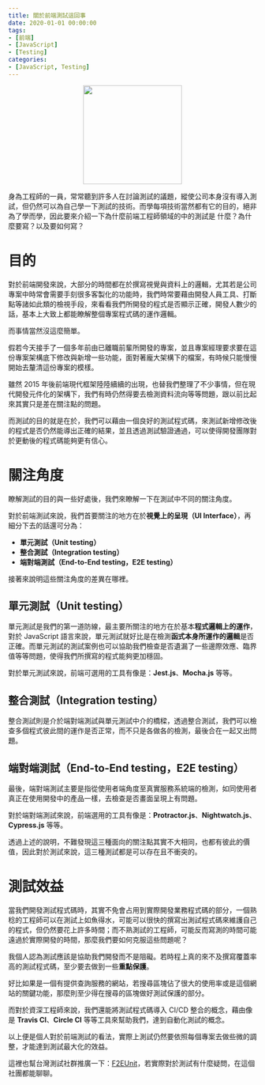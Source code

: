 ```yaml
---
title: 關於前端測試這回事
date: 2020-01-01 00:00:00
tags:
- [前端]
- [JavaScript]
- [Testing]
categories: 
- [JavaScript, Testing]
---
```


<div style="display:flex;justify-content:center;">
  <img style="object-fit:cover;" src='' width='200px' height='200px' />
</div>

身為工程師的一員，常常聽到許多人在討論測試的議題，縱使公司本身沒有導入測試，但仍然可以為自己學一下測試的技術。而學每項技術當然都有它的目的，絕非為了學而學，因此要來介紹一下為什麼前端工程師領域的中的測試是
什麼？為什麼要寫？以及要如何寫？

# 目的

對於前端開發來說，大部分的時間都在於撰寫視覺與資料上的邏輯，尤其若是公司專案中時常會需要手刻很多客製化的功能時，我們時常要藉由開發人員工具、打斷點等諸如此類的檢視手段，來看看我們所開發的程式是否顯示正確，開發人數少的話，基本上大致上都能瞭解整個專案程式碼的運作邏輯。

而事情當然沒這麼簡單。

假若今天接手了一個多年前由已離職前輩所開發的專案，並且專案經理要求要在這份專案架構底下修改與新增一些功能，面對著龐大架構下的檔案，有時候只能慢慢開始去釐清這份專案的模樣。

雖然 2015 年後前端現代框架陸陸續續的出現，也替我們整理了不少事情，但在現代開發元件化的架構下，我們有時仍然得要去檢測資料流向等等問題，跟以前比起來其實只是差在關注點的問題。

而測試的目的就是在於，我們可以藉由一個良好的測試程式碼，來測試新增修改後的程式是否仍然能導出正確的結果，並且透過測試驗證通過，可以使得開發團隊對於更動後的程式碼能夠更有信心。

# 關注角度
瞭解測試的目的與一些好處後，我們來瞭解一下在測試中不同的關注角度。

對於前端測試來說，我們首要關注的地方在於**視覺上的呈現（UI Interface）**，再細分下去的話還可分為：

- **單元測試（Unit testing）**
- **整合測試（Integration testing）**
- **端對端測試（End-to-End testing，E2E testing）**

接著來說明這些關注角度的差異在哪裡。

## 單元測試（Unit testing）
單元測試是我們的第一道防線，最主要所關注的地方在於基本**程式邏輯上的運作**，對於 JavaScript 語言來說，單元測試就好比是在檢測**函式本身所運作的邏輯**是否正確。而單元測試的測試案例也可以協助我們檢查是否遺漏了一些邊際效應、臨界值等等問題，使得我們所撰寫的程式能夠更加穩固。

對於單元測試來說，前端可選用的工具有像是：**Jest.js**、**Mocha.js** 等等。

## 整合測試（Integration testing）
整合測試則是介於端對端測試與單元測試中介的橋樑，透過整合測試，我們可以檢查多個程式彼此間的運作是否正常，而不只是各做各的檢測，最後合在一起又出問題。

## 端對端測試（End-to-End testing，E2E testing）
最後，端對端測試主要是指從使用者端角度至真實服務系統端的檢測，如同使用者真正在使用開發中的產品一樣，去檢查是否畫面呈現上有問題。

對於端對端測試來說，前端選用的工具有像是：**Protractor.js**、**Nightwatch.js**、**Cypress.js** 等等。

透過上述的說明，不難發現這三種面向的關注點其實不大相同，也都有彼此的價值，因此對於測試來說，這三種測試都是可以存在且不衝突的。

# 測試效益
當我們開發測試程式碼時，其實不免會占用到實際開發業務程式碼的部分，一個熟稔的工程師可以在測試上如魚得水，可能可以很快的撰寫出測試程式碼來維護自己的程式，但仍然要花上許多時間；而不熟測試的工程師，可能反而寫測的時間可能遠過於實際開發的時間，那麼我們要如何克服這些問題呢？

我個人認為測試應該是協助我們開發而不是阻礙。若時程上真的來不及撰寫覆蓋率高的測試程式碼，至少要去做到一些**重點保護**。

好比如果是一個有提供查詢服務的網站，若搜尋區塊佔了很大的使用率或是這個網站的關鍵功能，那麼則至少得在搜尋的區塊做好測試保護的部分。

而對於資深工程師來說，我們還能將測試程式碼導入 CI/CD 整合的概念，藉由像是 **Travis CI**、**Circle CI** 等等工具來幫助我們，達到自動化測試的概念。

以上便是個人對於前端測試的看法，實際上測試仍然要依照每個專案去做些微的調整，才能達到測試最大化的效益。

這裡也幫台灣測試社群推廣一下：[F2EUnit](https://www.facebook.com/groups/F2EUnit.tw/)，若實際對於測試有什麼疑問，在這個社團都能聊聊。
